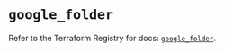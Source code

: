 # `google_folder`

Refer to the Terraform Registry for docs: [`google_folder`](https://registry.terraform.io/providers/hashicorp/google-beta/5.29.0/docs/resources/google_folder).
